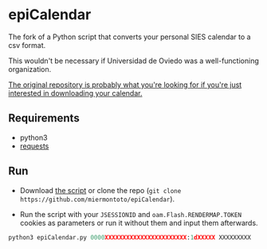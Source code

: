 # epiCalendar

The fork of a Python script that converts your personal SIES calendar to a csv format.

This wouldn't be necessary if Universidad de Oviedo was a well-functioning organization.

[The original repository is probably what you're looking for if you're just interested in downloading your calendar.](https://github.com/Bimo99B9/autoUniCalendar)

## Requirements

- python3
- [requests](https://pypi.org/project/requests/)

## Run

- Download [the script](https://raw.githubusercontent.com/miermontoto/epiCalendar/main/epiCalendar.py) or clone the repo (`git clone https://github.com/miermontoto/epiCalendar`).

- Run the script with your `JSESSIONID` and `oam.Flash.RENDERMAP.TOKEN` cookies as parameters or run it without them and input them afterwards.

```python
python3 epiCalendar.py 0000XXXXXXXXXXXXXXXXXXXXXXX:1dXXXXX XXXXXXXXX
```
